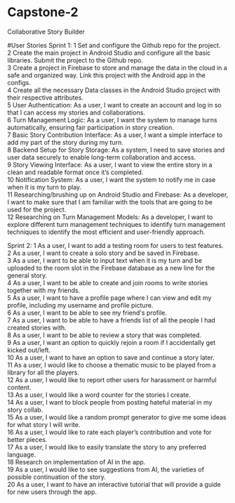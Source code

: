 # Capstone-2
Collaborative Story Builder

#User Stories
Sprint 1:
1	Set and configure the Github repo for the project.												
2	Create the main project in Android Studio and configure all the basic libraries. Submit the project to the Github repo.												
3	Create a project in Firebase to store and manage the data in the cloud in a safe and organized way. Link this project with the Android app in the configs. 												
4	Create all the necessary Data classes in the Android Studio project with their respective attributes. 												
5	User Authentication: As a user, I want to create an account and log in so that I can access my stories and collaborations.												
6	Turn Management Logic: As a user, I want the system to manage turns automatically, ensuring fair participation in story creation.												
7	Basic Story Contribution Interface: As a user, I want a simple interface to add my part of the story during my turn.												
8	Backend Setup for Story Storage: As a system, I need to save stories and user data securely to enable long-term collaboration and access.												
9	Story Viewing Interface: As a user, I want to view the entire story in a clean and readable format once it’s completed.												
10	Notification System: As a user, I want the system to notify me in case when it is my turn to play.												
11	Researching/brushing up on Android Studio and Firebase: As a developer, I want to make sure that I am familiar with the tools that are going to be used for the project.												
12	Researching on Turn Management Models: As a developer, I want to explore different turn management techniques to identify turn management techniques to identify the most efficient and user-friendly approach.												

Sprint 2:
1 As a user, I want to add a testing room for users to test features.		
2 As a user, I want to create a solo story and be saved in Firebase.		
3 As a user, I want to be able to input text when it is my turn and be uploaded to the room slot in the Firebase database as a new line for the general story.		
4 As a user, I want to be able to create and join rooms to write stories together with my friends.		
5 As a user, I want to have a profile page where I can view and edit my profile, including my username and profile picture.		
6 As a user, I want to be able to see my friend's profile.		
7 As a user, I want to be able to have a friends list of all the people I had created stories with.		
8 As a user, I want to be able to review a story that was completed.		
9 As a user, I want an option to quickly rejoin a room if I accidentally get kicked out/left.		
10 As a user, I want to have an option to save and continue a story later.		 
11 As a user, I would like to choose a thematic music to be played from a library for all the players.		
12 As a user, I would like to report other users for harassment or harmful content.		
13 As a user, I would like a word counter for the stories I create.		
14 As a user, I want to block people from posting hateful material in my story collab.		
15 As a user, I would like a random prompt generator to give me some ideas for what story I will write.		
16 As a user, I would like to rate each player’s contribution and vote for better pieces.		
17 As a user, I would like to easily translate the story to any preferred language.		
18 Research on implementation of AI in the app.		
19 As a user, I would like to see suggestions from AI, the varieties of possible continuation of the story.		
20 As a user, I want to have an interactive tutorial that will provide a guide for new users through the app.		
